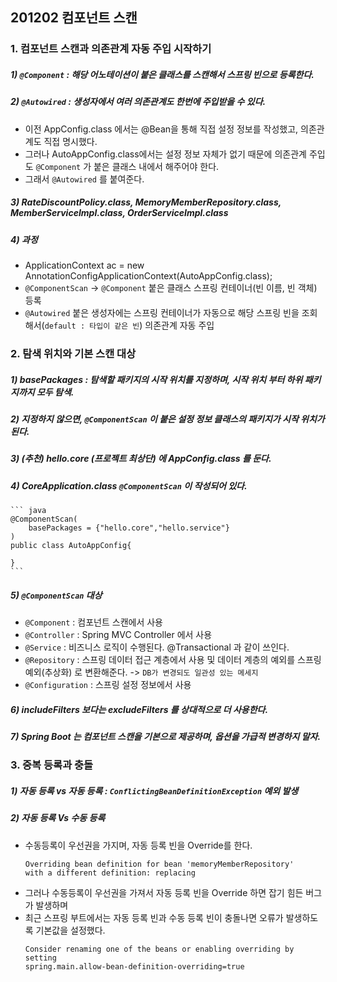 ## 201202 컴포넌트 스캔
### 1. 컴포넌트 스캔과 의존관계 자동 주입 시작하기
##### 1) `@Component` : 해당 어노테이션이 붙은 클래스를 스캔해서 스프링 빈으로 등록한다.
##### 2) `@Autowired` : 생성자에서 여러 의존관계도 한번에 주입받을 수 있다.
* 이전 AppConfig.class 에서는 @Bean을 통해 직접 설정 정보를 작성했고, 의존관계도 직접 명시했다.
* 그러나 AutoAppConfig.class에서는 설정 정보 자체가 없기 때문에 의존관계 주입도 `@Component` 가 붙은 클래스 내에서 해주어야 한다.
* 그래서 `@Autowired` 를 붙여준다.
##### 3) RateDiscountPolicy.class, MemoryMemberRepository.class, MemberServiceImpl.class, OrderServiceImpl.class
##### 4) 과정
* ApplicationContext ac = new AnnotationConfigApplicationContext(AutoAppConfig.class);
* `@ComponentScan` -> `@Component` 붙은 클래스 스프링 컨테이너(빈 이름, 빈 객체) 등록
* `@Autowired` 붙은 생성자에는 스프링 컨테이너가 자동으로 해당 스프링 빈을 조회해서(`default : 타입이 같은 빈`) 의존관계 자동 주입


### 2. 탐색 위치와 기본 스캔 대상
##### 1) basePackages : 탐색할 패키지의 시작 위치를 지정하며, 시작 위치 부터 하위 패키지까지 모두 탐색.
##### 2) 지정하지 않으면, `@ComponentScan` 이 붙은 설정 정보 클래스의 패키지가 시작 위치가 된다.
##### 3) (추천) hello.core (프로젝트 최상단) 에 AppConfig.class 를 둔다.
##### 4) CoreApplication.class `@ComponentScan` 이 작성되어 있다.
    ``` java
    @ComponentScan(
        basePackages = {"hello.core","hello.service"}
    )
    public class AutoAppConfig{
    
    }
    ```
##### 5) `@ComponentScan` 대상
* `@Component` : 컴포넌트 스캔에서 사용
* `@Controller` : Spring MVC Controller 에서 사용
* `@Service` : 비즈니스 로직이 수행된다. @Transactional 과 같이 쓰인다.
* `@Repository` : 스프링 데이터 접근 계층에서 사용 및 데이터 계층의 예외를 스프링 예외(추상화) 로 변환해준다. -> `DB가 변경되도 일관성 있는 메세지`
* `@Configuration` : 스프링 설정 정보에서 사용 

##### 6) includeFilters 보다는 excludeFilters 를 상대적으로 더 사용한다.
##### 7) Spring Boot 는 컴포넌트 스캔을 기본으로 제공하며, 옵션을 가급적 변경하지 말자.


### 3. 중복 등록과 충돌
##### 1) 자동 등록 vs 자동 등록 : `ConflictingBeanDefinitionException` 예외 발생
##### 2) 자동 등록 Vs 수동 등록 
* 수동등록이 우선권을 가지며, 자동 등록 빈을 Override를 한다.
    ``` 
    Overriding bean definition for bean 'memoryMemberRepository' 
    with a different definition: replacing
    ``` 
* 그러나 수동등록이 우선권을 가져서 자동 등록 빈을 Override 하면 잡기 힘든 버그가 발생하며 
* 최근 스프링 부트에서는 자동 등록 빈과 수동 등록 빈이 충돌나면 오류가 발생하도록 기본값을 설정했다.
    ```
    Consider renaming one of the beans or enabling overriding by setting
    spring.main.allow-bean-definition-overriding=true
    ```


